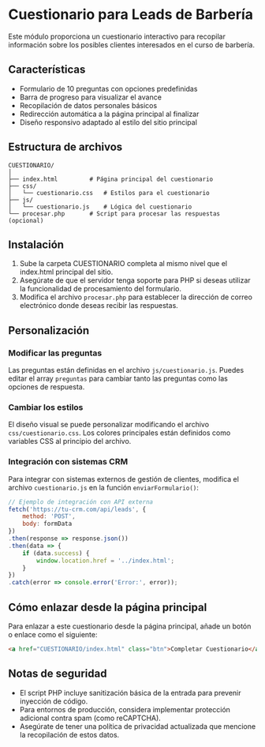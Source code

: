 # Cuestionario para Leads de Barbería

Este módulo proporciona un cuestionario interactivo para recopilar información sobre los posibles clientes interesados en el curso de barbería.

## Características

- Formulario de 10 preguntas con opciones predefinidas
- Barra de progreso para visualizar el avance
- Recopilación de datos personales básicos
- Redirección automática a la página principal al finalizar
- Diseño responsivo adaptado al estilo del sitio principal

## Estructura de archivos

```
CUESTIONARIO/
│
├── index.html         # Página principal del cuestionario
├── css/
│   └── cuestionario.css   # Estilos para el cuestionario
├── js/
│   └── cuestionario.js    # Lógica del cuestionario
└── procesar.php       # Script para procesar las respuestas (opcional)
```

## Instalación

1. Sube la carpeta CUESTIONARIO completa al mismo nivel que el index.html principal del sitio.
2. Asegúrate de que el servidor tenga soporte para PHP si deseas utilizar la funcionalidad de procesamiento del formulario.
3. Modifica el archivo `procesar.php` para establecer la dirección de correo electrónico donde deseas recibir las respuestas.

## Personalización

### Modificar las preguntas

Las preguntas están definidas en el archivo `js/cuestionario.js`. Puedes editar el array `preguntas` para cambiar tanto las preguntas como las opciones de respuesta.

### Cambiar los estilos

El diseño visual se puede personalizar modificando el archivo `css/cuestionario.css`. Los colores principales están definidos como variables CSS al principio del archivo.

### Integración con sistemas CRM

Para integrar con sistemas externos de gestión de clientes, modifica el archivo `cuestionario.js` en la función `enviarFormulario()`:

```javascript
// Ejemplo de integración con API externa
fetch('https://tu-crm.com/api/leads', {
    method: 'POST',
    body: formData
})
.then(response => response.json())
.then(data => {
    if (data.success) {
        window.location.href = '../index.html';
    }
})
.catch(error => console.error('Error:', error));
```

## Cómo enlazar desde la página principal

Para enlazar a este cuestionario desde la página principal, añade un botón o enlace como el siguiente:

```html
<a href="CUESTIONARIO/index.html" class="btn">Completar Cuestionario</a>
```

## Notas de seguridad

- El script PHP incluye sanitización básica de la entrada para prevenir inyección de código.
- Para entornos de producción, considera implementar protección adicional contra spam (como reCAPTCHA).
- Asegúrate de tener una política de privacidad actualizada que mencione la recopilación de estos datos. 